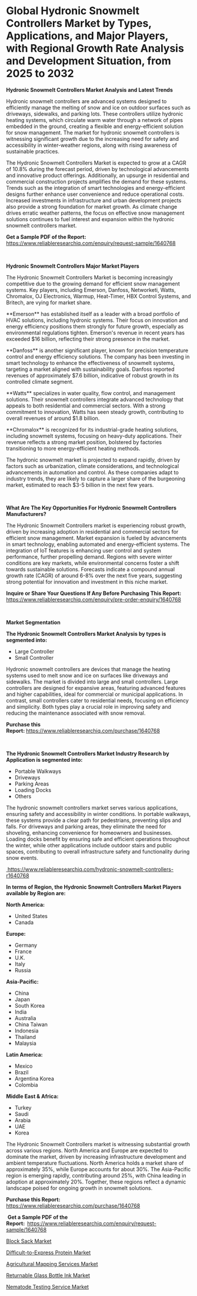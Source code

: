 <p><h1>Global Hydronic Snowmelt Controllers Market by Types, Applications, and Major Players, with Regional Growth Rate Analysis and Development Situation, from 2025 to 2032</h1></p><p><strong>Hydronic Snowmelt Controllers Market Analysis and Latest Trends</strong></p>
<p><p>Hydronic snowmelt controllers are advanced systems designed to efficiently manage the melting of snow and ice on outdoor surfaces such as driveways, sidewalks, and parking lots. These controllers utilize hydronic heating systems, which circulate warm water through a network of pipes embedded in the ground, creating a flexible and energy-efficient solution for snow management. The market for hydronic snowmelt controllers is witnessing significant growth due to the increasing need for safety and accessibility in winter-weather regions, along with rising awareness of sustainable practices.</p><p>The Hydronic Snowmelt Controllers Market is expected to grow at a CAGR of 10.8% during the forecast period, driven by technological advancements and innovative product offerings. Additionally, an upsurge in residential and commercial construction projects amplifies the demand for these systems. Trends such as the integration of smart technologies and energy-efficient designs further enhance user convenience and reduce operational costs. Increased investments in infrastructure and urban development projects also provide a strong foundation for market growth. As climate change drives erratic weather patterns, the focus on effective snow management solutions continues to fuel interest and expansion within the hydronic snowmelt controllers market.</p></p>
<p><strong>Get a Sample PDF of the Report:&nbsp;</strong> <a href="https://www.reliableresearchiq.com/enquiry/request-sample/1640768?utm_campaign=1870&utm_medium=2&utm_source=Github&utm_content=ia&utm_term=23032025&utm_id=hydronic-snowmelt-controllers">https://www.reliableresearchiq.com/enquiry/request-sample/1640768</a></p>
<p>&nbsp;</p>
<p><strong>Hydronic Snowmelt Controllers Major Market Players</strong></p>
<p><p>The Hydronic Snowmelt Controllers Market is becoming increasingly competitive due to the growing demand for efficient snow management systems. Key players, including Emerson, Danfoss, Networketi, Watts, Chromalox, OJ Electronics, Warmup, Heat-Timer, HBX Control Systems, and Britech, are vying for market share.</p><p>**Emerson** has established itself as a leader with a broad portfolio of HVAC solutions, including hydronic systems. Their focus on innovation and energy efficiency positions them strongly for future growth, especially as environmental regulations tighten. Emerson's revenue in recent years has exceeded $16 billion, reflecting their strong presence in the market.</p><p>**Danfoss** is another significant player, known for precision temperature control and energy efficiency solutions. The company has been investing in smart technology to enhance the effectiveness of snowmelt systems, targeting a market aligned with sustainability goals. Danfoss reported revenues of approximately $7.6 billion, indicative of robust growth in its controlled climate segment.</p><p>**Watts** specializes in water quality, flow control, and management solutions. Their snowmelt controllers integrate advanced technology that appeals to both residential and commercial sectors. With a strong commitment to innovation, Watts has seen steady growth, contributing to overall revenues of around $1.8 billion.</p><p>**Chromalox** is recognized for its industrial-grade heating solutions, including snowmelt systems, focusing on heavy-duty applications. Their revenue reflects a strong market position, bolstered by factories transitioning to more energy-efficient heating methods.</p><p>The hydronic snowmelt market is projected to expand rapidly, driven by factors such as urbanization, climate considerations, and technological advancements in automation and control. As these companies adapt to industry trends, they are likely to capture a larger share of the burgeoning market, estimated to reach $3-5 billion in the next few years.</p></p>
<p>&nbsp;</p>
<p><strong>What Are The Key Opportunities For Hydronic Snowmelt Controllers Manufacturers?</strong></p>
<p><p>The Hydronic Snowmelt Controllers market is experiencing robust growth, driven by increasing adoption in residential and commercial sectors for efficient snow management. Market expansion is fueled by advancements in smart technology, enabling automated and energy-efficient systems. The integration of IoT features is enhancing user control and system performance, further propelling demand. Regions with severe winter conditions are key markets, while environmental concerns foster a shift towards sustainable solutions. Forecasts indicate a compound annual growth rate (CAGR) of around 6-8% over the next five years, suggesting strong potential for innovation and investment in this niche market.</p></p>
<p><strong>Inquire or Share Your Questions If Any Before Purchasing This Report:</strong> <a href="https://www.reliableresearchiq.com/enquiry/pre-order-enquiry/1640768?utm_campaign=1870&utm_medium=2&utm_source=Github&utm_content=ia&utm_term=23032025&utm_id=hydronic-snowmelt-controllers">https://www.reliableresearchiq.com/enquiry/pre-order-enquiry/1640768</a></p>
<p>&nbsp;</p>
<p><strong>Market Segmentation</strong></p>
<p><strong>The Hydronic Snowmelt Controllers Market Analysis by types is segmented into:</strong></p>
<p><ul><li>Large Controller</li><li>Small Controller</li></ul></p>
<p><p>Hydronic snowmelt controllers are devices that manage the heating systems used to melt snow and ice on surfaces like driveways and sidewalks. The market is divided into large and small controllers. Large controllers are designed for expansive areas, featuring advanced features and higher capabilities, ideal for commercial or municipal applications. In contrast, small controllers cater to residential needs, focusing on efficiency and simplicity. Both types play a crucial role in improving safety and reducing the maintenance associated with snow removal.</p></p>
<p><strong>Purchase this Report:&nbsp;</strong><a href="https://www.reliableresearchiq.com/purchase/1640768?utm_campaign=1870&utm_medium=2&utm_source=Github&utm_content=ia&utm_term=23032025&utm_id=hydronic-snowmelt-controllers">https://www.reliableresearchiq.com/purchase/1640768</a></p>
<p>&nbsp;</p>
<p><strong>The Hydronic Snowmelt Controllers Market Industry Research by Application is segmented into:</strong></p>
<p><ul><li>Portable Walkways</li><li>Driveways</li><li>Parking Areas</li><li>Loading Docks</li><li>Others</li></ul></p>
<p><p>The hydronic snowmelt controllers market serves various applications, ensuring safety and accessibility in winter conditions. In portable walkways, these systems provide a clear path for pedestrians, preventing slips and falls. For driveways and parking areas, they eliminate the need for shoveling, enhancing convenience for homeowners and businesses. Loading docks benefit by ensuring safe and efficient operations throughout the winter, while other applications include outdoor stairs and public spaces, contributing to overall infrastructure safety and functionality during snow events.</p></p>
<p><a href="https://www.reliableresearchiq.com/hydronic-snowmelt-controllers-r1640768?utm_campaign=1870&utm_medium=2&utm_source=Github&utm_content=ia&utm_term=23032025&utm_id=hydronic-snowmelt-controllers">&nbsp;https://www.reliableresearchiq.com/hydronic-snowmelt-controllers-r1640768</a></p>
<p><strong>In terms of Region, the Hydronic Snowmelt Controllers Market Players available by Region are:</strong></p>
<p>
    <p> <strong> North America: </strong>
        <ul>
            <li>United States</li>
            <li>Canada</li>
        </ul>
        </p> 
    <p> <strong> Europe: </strong>
        <ul>
            <li>Germany</li>
            <li>France</li>
            <li>U.K.</li>
            <li>Italy</li>
            <li>Russia</li>
        </ul>
        </p> 
    <p> <strong> Asia-Pacific: </strong>
        <ul>
            <li>China</li>
            <li>Japan</li>
            <li>South Korea</li>
            <li>India</li>
            <li>Australia</li>
            <li>China Taiwan</li>
            <li>Indonesia</li>
            <li>Thailand</li>
            <li>Malaysia</li>
        </ul>
        </p> 
    <p> <strong> Latin America: </strong>
        <ul>
            <li>Mexico</li>
            <li>Brazil</li>
            <li>Argentina Korea</li>
            <li>Colombia</li>
        </ul>
        </p> 
    <p> <strong> Middle East & Africa: </strong>
        <ul>
            <li>Turkey</li>
            <li>Saudi</li>
            <li>Arabia</li>
            <li>UAE</li>
            <li>Korea</li>
        </ul>
    </p>
    </p>
<p><p>The Hydronic Snowmelt Controllers market is witnessing substantial growth across various regions. North America and Europe are expected to dominate the market, driven by increasing infrastructure development and ambient temperature fluctuations. North America holds a market share of approximately 35%, while Europe accounts for about 30%. The Asia-Pacific region is emerging rapidly, contributing around 25%, with China leading in adoption at approximately 20%. Together, these regions reflect a dynamic landscape poised for ongoing growth in snowmelt solutions.</p></p>
<p><strong>Purchase this Report: </strong><a href="https://www.reliableresearchiq.com/purchase/1640768?utm_campaign=1870&utm_medium=2&utm_source=Github&utm_content=ia&utm_term=23032025&utm_id=hydronic-snowmelt-controllers">https://www.reliableresearchiq.com/purchase/1640768</a></p>
<p>&nbsp;<strong>Get a Sample PDF of the Report:&nbsp;&nbsp;</strong><a href="https://www.reliableresearchiq.com/enquiry/request-sample/1640768?utm_campaign=1870&utm_medium=2&utm_source=Github&utm_content=ia&utm_term=23032025&utm_id=hydronic-snowmelt-controllers">https://www.reliableresearchiq.com/enquiry/request-sample/1640768</a></p>
<p><strong></strong></p>
<p><p><a href="https://github.com/tornapruttuz/Market-Research-Report-List-1/blob/main/block-sack-market.md?utm_campaign=1870&utm_medium=2&utm_source=Github&utm_content=ia&utm_term=23032025&utm_id=hydronic-snowmelt-controllers">Block Sack Market</a></p><p><a href="https://github.com/saguegrody74/Market-Research-Report-List-1/blob/main/difficult-to-express-protein-market.md?utm_campaign=1870&utm_medium=2&utm_source=Github&utm_content=ia&utm_term=23032025&utm_id=hydronic-snowmelt-controllers">Difficult-to-Express Protein Market</a></p><p><a href="https://github.com/marteyfito9/Market-Research-Report-List-1/blob/main/agricultural-mapping-services-market.md?utm_campaign=1870&utm_medium=2&utm_source=Github&utm_content=ia&utm_term=23032025&utm_id=hydronic-snowmelt-controllers">Agricultural Mapping Services Market</a></p><p><a href="https://github.com/denighoylen1/Market-Research-Report-List-1/blob/main/returnable-glass-bottle-ink-market.md?utm_campaign=1870&utm_medium=2&utm_source=Github&utm_content=ia&utm_term=23032025&utm_id=hydronic-snowmelt-controllers">Returnable Glass Bottle Ink Market</a></p><p><a href="https://github.com/yuukoleuda/Market-Research-Report-List-1/blob/main/nematode-testing-service-market.md?utm_campaign=1870&utm_medium=2&utm_source=Github&utm_content=ia&utm_term=23032025&utm_id=hydronic-snowmelt-controllers">Nematode Testing Service Market</a></p></p>